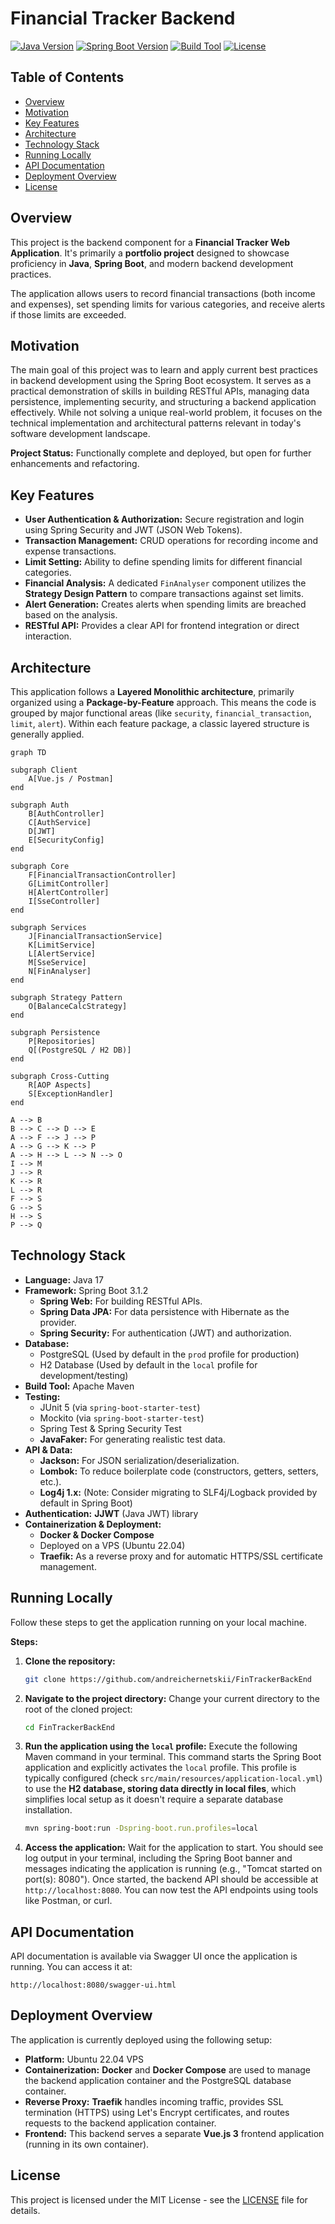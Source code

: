 # Financial Tracker Backend

[![Java Version](https://img.shields.io/badge/Java-17-blue.svg)](https://openjdk.java.net/projects/jdk/17/)
[![Spring Boot Version](https://img.shields.io/badge/Spring%20Boot-3.1.2-brightgreen.svg)](https://spring.io/projects/spring-boot)
[![Build Tool](https://img.shields.io/badge/Build-Maven-red.svg)](https://maven.apache.org/)
[![License](https://img.shields.io/badge/License-MIT-yellow.svg)](LICENSE) <!-- Choose a license or remove this badge -->

## Table of Contents

*   [Overview](#overview)
*   [Motivation](#motivation)
*   [Key Features](#key-features)
*   [Architecture](#architecture)
*   [Technology Stack](#technology-stack)
*   [Running Locally](#running-locally)
*   [API Documentation](#api-documentation)
*   [Deployment Overview](#deployment-overview)
*   [License](#license)

## Overview

This project is the backend component for a **Financial Tracker Web Application**. It's primarily a **portfolio project** designed to showcase proficiency in **Java**, **Spring Boot**, and modern backend development practices.

The application allows users to record financial transactions (both income and expenses), set spending limits for various categories, and receive alerts if those limits are exceeded.

## Motivation

The main goal of this project was to learn and apply current best practices in backend development using the Spring Boot ecosystem. It serves as a practical demonstration of skills in building RESTful APIs, managing data persistence, implementing security, and structuring a backend application effectively. While not solving a unique real-world problem, it focuses on the technical implementation and architectural patterns relevant in today's software development landscape.

**Project Status:** Functionally complete and deployed, but open for further enhancements and refactoring.

## Key Features

*   **User Authentication & Authorization:** Secure registration and login using Spring Security and JWT (JSON Web Tokens).
*   **Transaction Management:** CRUD operations for recording income and expense transactions.
*   **Limit Setting:** Ability to define spending limits for different financial categories.
*   **Financial Analysis:** A dedicated `FinAnalyser` component utilizes the **Strategy Design Pattern** to compare transactions against set limits.
*   **Alert Generation:** Creates alerts when spending limits are breached based on the analysis.
*   **RESTful API:** Provides a clear API for frontend integration or direct interaction.

   ## Architecture

This application follows a **Layered Monolithic architecture**, primarily organized using a **Package-by-Feature** approach. This means the code is grouped by major functional areas (like `security`, `financial_transaction`, `limit`, `alert`). Within each feature package, a classic layered structure is generally applied.

```mermaid
graph TD

subgraph Client
    A[Vue.js / Postman]
end

subgraph Auth
    B[AuthController]
    C[AuthService]
    D[JWT]
    E[SecurityConfig]
end

subgraph Core
    F[FinancialTransactionController]
    G[LimitController]
    H[AlertController]
    I[SseController]
end

subgraph Services
    J[FinancialTransactionService]
    K[LimitService]
    L[AlertService]
    M[SseService]
    N[FinAnalyser]
end

subgraph Strategy Pattern
    O[BalanceCalcStrategy]
end

subgraph Persistence
    P[Repositories]
    Q[(PostgreSQL / H2 DB)]
end

subgraph Cross-Cutting
    R[AOP Aspects]
    S[ExceptionHandler]
end

A --> B
B --> C --> D --> E
A --> F --> J --> P
A --> G --> K --> P
A --> H --> L --> N --> O
I --> M
J --> R
K --> R
L --> R
F --> S
G --> S
H --> S
P --> Q
```

## Technology Stack

*   **Language:** Java 17
*   **Framework:** Spring Boot 3.1.2
    *   **Spring Web:** For building RESTful APIs.
    *   **Spring Data JPA:** For data persistence with Hibernate as the provider.
    *   **Spring Security:** For authentication (JWT) and authorization.
*   **Database:**
    *   PostgreSQL (Used by default in the `prod` profile for production)
    *   H2 Database (Used by default in the `local` profile for development/testing)
*   **Build Tool:** Apache Maven
*   **Testing:**
    *   JUnit 5 (via `spring-boot-starter-test`)
    *   Mockito (via `spring-boot-starter-test`)
    *   Spring Test & Spring Security Test
    *   **JavaFaker:** For generating realistic test data.
*   **API & Data:**
    *   **Jackson:** For JSON serialization/deserialization.
    *   **Lombok:** To reduce boilerplate code (constructors, getters, setters, etc.).
    *   **Log4j 1.x:** (Note: Consider migrating to SLF4j/Logback provided by default in Spring Boot)
*   **Authentication:** **JJWT** (Java JWT) library
*   **Containerization & Deployment:**
    *   **Docker & Docker Compose**
    *   Deployed on a VPS (Ubuntu 22.04)
    *   **Traefik:** As a reverse proxy and for automatic HTTPS/SSL certificate management.
 
## Running Locally

Follow these steps to get the application running on your local machine.

**Steps:**

1.  **Clone the repository:**
    ```bash
    git clone https://github.com/andreichernetskii/FinTrackerBackEnd
    ```

2.  **Navigate to the project directory:**
    Change your current directory to the root of the cloned project:
    ```bash
    cd FinTrackerBackEnd
    ```

3.  **Run the application using the `local` profile:**
    Execute the following Maven command in your terminal. This command starts the Spring Boot application and explicitly activates the `local` profile. This profile is typically configured (check `src/main/resources/application-local.yml`) to use the **H2 database, storing data directly in local files**, which simplifies local setup as it doesn't require a separate database installation.
    ```bash
    mvn spring-boot:run -Dspring-boot.run.profiles=local
    ```

4.  **Access the application:**
    Wait for the application to start. You should see log output in your terminal, including the Spring Boot banner and messages indicating the application is running (e.g., "Tomcat started on port(s): 8080").
    Once started, the backend API should be accessible at `http://localhost:8080`. You can now test the API endpoints using tools like Postman, or curl.

## API Documentation

API documentation is available via Swagger UI once the application is running. You can access it at:

`http://localhost:8080/swagger-ui.html`

## Deployment Overview

The application is currently deployed using the following setup:

*   **Platform:** Ubuntu 22.04 VPS
*   **Containerization:** **Docker** and **Docker Compose** are used to manage the backend application container and the PostgreSQL database container.
*   **Reverse Proxy:** **Traefik** handles incoming traffic, provides SSL termination (HTTPS) using Let's Encrypt certificates, and routes requests to the backend application container.
*   **Frontend:** This backend serves a separate **Vue.js 3** frontend application (running in its own container).

## License

This project is licensed under the MIT License - see the [LICENSE](LICENSE) file for details.
